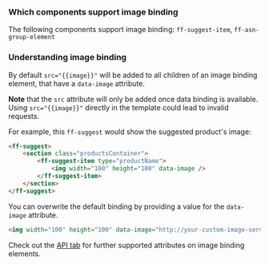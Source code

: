 ### Which components support image binding
The following components support image binding: `ff-suggest-item`, `ff-asn-group-element`

 ### Understanding image binding
By default `src="{{image}}"` will be added to all children of an image binding element, that have a `data-image` 
attribute. 

**Note** that the `src` attribute will only be added once data binding is available.
Using `src="{{image}}"` directly in the template could lead to invalid requests.
 
For example, this `ff-suggest` would show the suggested product's image:
```html
<ff-suggest>
    <section class="productsContainer">
        <ff-suggest-item type="productName">
            <img width="100" height="100" data-image />
        </ff-suggest-item>
    </section>
</ff-suggest>
``` 

You can overwrite the default binding by providing a value for the `data-image` attribute.
```html
<img width="100" height="100" data-image="http://your-custom-image-server/{{attributes.articleNr}}" />
```

Check out the [API tab](/api/3.0/ImageBindingBehavior#tab=api) for further supported attributes on image binding elements.

